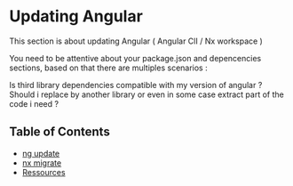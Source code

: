 # Updating Angular

This section is about updating Angular  ( Angular ClI / Nx workspace ) 

You need to be attentive about your package.json and depencencies sections, based on that there are multiples scenarios : 

Is third library dependencies compatible with my version of angular ? 
Should i replace by another library or even in some case extract part of the code i need ? 


## Table of Contents

  - [ng update](ng-update.md)
  - [nx migrate](nx-migrate.md)
  - [Ressources](ressources.md)
